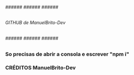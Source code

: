  ######  ######  ######  ######  ######
 ###### GITHUB de ManuelBrito-Dev #####
 ######  ######  ######  ######  ######


### So precisas de abrir a consola e escrever "npm i" ###

### CRÉDITOS ManuelBrito-Dev ###
